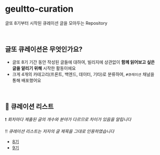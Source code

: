 # geultto-curation
글또 8기부터 시작된 큐레이션 글을 모아두는 Repository

<br>

## 글또 큐레이션은 무엇인가요?

- 글또 8기 기간 동안 작성된 글들에 대하여, 빌리지에 상관없이 **함께 읽어보고 싶은 글을 알리기 위해** 시작한 활동이에요
- 크게 4개의 카테고리(프론트, 백엔드, 데이터, 기타)로 분류하여,  `#큐레이션` 채널을 통해 배포했어요

<br>

## 🎯 큐레이션 리스트

❗️ *회차마다 제출된 글의 개수와 분야가 다르므로 차이가 있음을 알립니다*

‼️ *큐레이션 리스트는 저자의 글 제목을 그대로 인용하였습니다*



- [8기](./geultto8.md)
- [9기](./geultto9.md)
